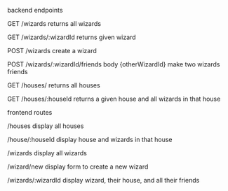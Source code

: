 backend endpoints

GET /wizards
  returns all wizards

GET /wizards/:wizardId
  returns given wizard

POST /wizards
  create a wizard
  
POST /wizards/:wizardId/friends    body {otherWizardId}
  make two wizards friends

GET /houses/
  returns all houses

GET /houses/:houseId
  returns a given house and all wizards in that house



frontend routes

/houses
  display all houses

/house/:houseId
  display house and wizards in that house

/wizards
  display all wizards

/wizard/new
  display form to create a new wizard
  
/wizards/:wizardId
  display wizard, their house, and all their friends